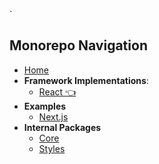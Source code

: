 `<!--NAV_START-->

## Monorepo Navigation

- [Home](/README.md)
- **Framework Implementations**:
  - [React 👈](/packages/react/README.md)
- **Examples**
  - [Next.js](/examples/nextjs/README.md)
- **Internal Packages**
  - [Core](/packages/core/README.md)
  - [Styles](/packages/styles/README.md)

<!--NAV_END-->
